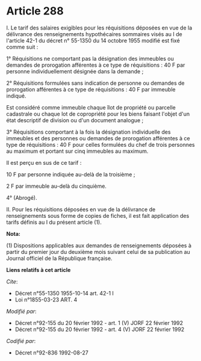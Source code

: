 # Article 288

I. Le tarif des salaires exigibles pour les réquisitions déposées en vue de la délivrance des renseignements hypothécaires
sommaires visés au I de l'article 42-1 du décret n° 55-1350 du 14 octobre 1955 modifié est fixé comme suit :

1° Réquisitions ne comportant pas la désignation des immeubles ou demandes de prorogation afférentes à ce type de
réquisitions : 40 F par personne individuellement désignée dans la demande  ;

2° Réquisitions formulées sans indication de personne ou demandes de prorogation afférentes à ce type de réquisitions : 40 F
par immeuble indiqué.

Est considéré comme immeuble chaque îlot de propriété ou parcelle cadastrale ou chaque lot de copropriété pour les biens
faisant l'objet d'un état descriptif de division ou d'un document analogue ;

3° Réquisitions comportant à la fois la désignation individuelle des immeubles et des personnes ou demandes de prorogation
afférentes à ce type de réquisitions : 40 F pour celles formulées du chef de trois personnes au maximum et portant sur cinq
immeubles au maximum.

Il est perçu en sus de ce tarif :

10 F par personne indiquée au-delà de la troisième  ;

2 F par immeuble au-delà du cinquième.

4° (Abrogé).

II. Pour les réquisitions déposées en vue de la délivrance de renseignements sous forme de copies de fiches, il est fait
application des tarifs définis au I du présent article (1).

**Nota:**

(1) Dispositions applicables aux demandes de renseignements déposées à partir du premier jour du deuxième mois suivant celui
de sa publication au Journal officiel de la République française.

**Liens relatifs à cet article**

_Cite_:

  - Décret n°55-1350 1955-10-14 art. 42-1 I
  - Loi n°1855-03-23 ART. 4

_Modifié par_:

  - Décret n°92-155 du 20 février 1992 - art. 1 (V) JORF 22 février 1992
  - Décret n°92-155 du 20 février 1992 - art. 4 (V) JORF 22 février 1992

_Codifié par_:

  - Décret n°92-836 1992-08-27
